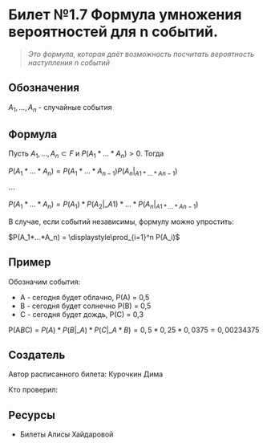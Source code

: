 # Билет №1.7 Формула умножения вероятностей для  n  событий.
> *Это формула, которая даёт возможность посчитать вероятность наступления n событий*

## Обозначения

$A_1, ..., A_n$ - случайные события


## Формула

Пусть $A_1, ..., A_n \subset F$ и $P(A_1*...*A_n) > 0$. Тогда  

$P(A_1*...*A_n) = P(A_1 * ... * A_{n-1}) P(A_n |_{A1 * ... * An-1})$

$\cdots$

$P(A_1*...*A_n) = P(A_1) * P(A_{2} |\_{A1}) * ... * P(A_n |_{A1 * ... * An-1})$ 

В случае, если событий независимы, формулу можно упростить:
 
$P(A_1*...*A_n) = \displaystyle\prod_{i=1}^n P(A_i)$

## Пример

Обозначим события:
 - А - сегодня будет облачно, P(A) = 0,5
 - В - сегодня будет солнечно P(B) = 0,5
 - С - сегодня будет дождь, P(C) = 0,3

P(A*B*C) = $P(A) * P(B|\_{A}) * P(C|\_{A*B}) = 0,5 * 0,25 * 0,0375 = 0,00234375$

## Создатель

Автор расписанного билета: Курочкин Дима

Кто проверил:


## Ресурсы
- Билеты Алисы Хайдаровой
